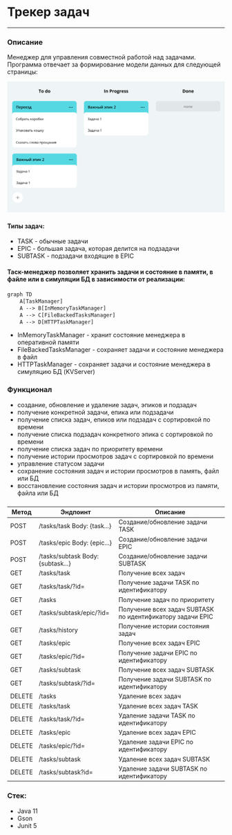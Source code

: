 # Трекер задач

---

### Описание

Менеджер для управления совместной работой над задачами. Программа отвечает за формирование модели данных для следующей страницы:

![img.png](img.png)

#### Типы задач:
- TASK - обычные задачи
- EPIC - большая задача, которая делится на подзадачи
- SUBTASK - подзадачи входящие в EPIC

#### Таск-менеджер позволяет хранить задачи и состояние в памяти, в файле или в симуляции БД в зависимости от реализации:

```mermaid
graph TD
    A[TaskManager] 
    A --> B[InMemoryTaskManager]
    A --> C[FileBackedTasksManager]
    A --> D[HTTPTaskManager]
```

- InMemoryTaskManager - хранит состояние менеджера в оперативной памяти
- FileBackedTasksManager - сохраняет задачи и состояние менеджера в файл
- HTTPTaskManager - сохраняет задачи и состояние менеджера в симуляцию БД (KVServer)

### Функционал

- создание, обновление и удаление задач, эпиков и подзадач
- получение конкретной задачи, епика или подзадачи
- получение списка задач, епиков или подзадач с сортировкой по времени
- получение списка подзадач конкретного эпика с сортировкой по времени
- получение списка задач по приоритету времени
- получение истории просмотров задач с сортировкой по времени
- управление статусом задачи
- сохранение состояния задач и истории просмотров в память, файл или БД
- восстановление состояния задач и истории просмотров из памяти, файла или БД

###

| Метод  | Эндпоинт                          | Описание                                                   |
|--------|-----------------------------------|------------------------------------------------------------|
| POST   | /tasks/task Body: {task...}       | Создание/обновление задачи TASK                            |
| POST   | /tasks/epic Body: {epic...}       | Создание/обновление задачи EPIC                            |
| POST   | /tasks/subtask Body: {subtask...} | Создание/обновление задачи SUBTASK                         |
| GET    | /tasks/task                       | Получение всех задач                                       |
| GET    | /tasks/task/?id=                  | Получение задачи TASK по идентификатору                    |
| GET    | /tasks                            | Получение задач по приоритету                              |
| GET    | /tasks/subtask/epic/?id=          | Получение всех задач SUBTASK по идентификатору задачи EPIC |
| GET    | /tasks/history                    | Получение истории состояния задач                          |
| GET    | /tasks/epic                       | Получение всех задач EPIC                                  |
| GET    | /tasks/epic/?id=                  | Получение задачи EPIC по идентификатору                    |
| GET    | /tasks/subtask                    | Получение всех задач SUBTASK                               |
| GET    | /tasks/subtask/?id=               | Получение задачи SUBTASK по идентификатору                 |
| DELETE | /tasks                            | Удаление всех задач                                        |
| DELETE | /tasks/task                       | Удаление всех задач TASK                                   |
| DELETE | /tasks/task/?id=                  | Удаление задачи TASK по идентификатору                     |
| DELETE | /tasks/epic                       | Удаление всех задач EPIC                                   |
| DELETE | /tasks/epic/?id=                  | Удаление задачи EPIC по идентификатору                     |
| DELETE | /tasks/subtask                    | Удаление всех задач SUBTASK                                |
| DELETE | /tasks/subtask?id=                | Удаление задачи SUBTASK по идентификатору                  |


### Стек:
- Java 11
- Gson
- Junit 5